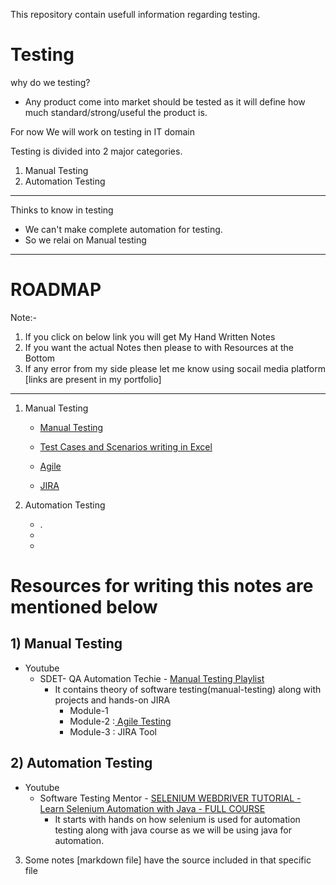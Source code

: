 This repository contain usefull information regarding testing.

# Testing
why do we testing?

- Any product come into market should be tested as it will define how much standard/strong/useful the product is.

For now We will work on testing in IT domain

Testing is divided into 2 major categories.
1) Manual Testing
2) Automation Testing

----
Thinks to know in testing
- We can't make complete automation for testing.
- So we relai on Manual testing

----------------------
# ROADMAP 

Note:-
1. If you click on below link you will get My Hand Written Notes 
2. If you want the actual Notes then please to with Resources at the Bottom
3. If any error from my side please let me know using socail media platform [links are present in my portfolio]
---
1. Manual Testing
    - [Manual Testing](./Manual-testing.md)
    - [Test Cases and Scenarios writing in Excel](./test_case_and_scenario.md)
 
    - [Agile](./Agile%20Testing.md)
    - [JIRA](./)

2. Automation Testing
    - .
    -
    -


# Resources for writing this notes are mentioned below

## 1) Manual Testing

- Youtube
    - SDET- QA Automation Techie - <a href="https://www.youtube.com/playlist?list=PLUDwpEzHYYLseflPNg0bUKfLmAbO2JnE9" target="_blank">Manual Testing Playlist</a> 
        - It contains theory of software testing(manual-testing) along with projects and hands-on JIRA
            - Module-1
            - Module-2 :<a href="https://github.com/kishansutariya23/Testing/blob/main/Agile%20Testing.md"> Agile Testing</a>
            - Module-3 : JIRA Tool

## 2) Automation Testing

- Youtube
    - Software Testing Mentor - <a href="https://www.youtube.com/playlist?list=PLL34mf651faPB-LyEP0-a7Avp_RHO0Lsm" target="_blank"> SELENIUM WEBDRIVER TUTORIAL - Learn Selenium Automation with Java - FULL COURSE</a>
        - It starts with hands on how selenium is used for automation testing along with java course as we will be using java for automation.
3) Some notes [markdown file] have the source included in that specific file

